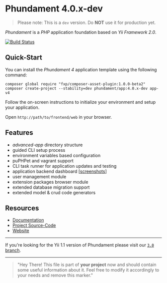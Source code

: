 Phundament 4.0.x-dev
====================

> Please note: This is a `dev` version. Do **NOT** use it for production yet.

_Phundament_ is a _PHP_ application foundation based on _Yii Framework 2.0_.

[![Build Status](https://travis-ci.org/phundament/app.svg?branch=4.0)](https://travis-ci.org/phundament/app)


Quick-Start
-----------

You can install the _Phundament 4_ application template using the following command:

~~~
composer global require "fxp/composer-asset-plugin:1.0.0-beta2"
composer create-project --stability=dev phundament/app:4.0.x-dev app-v4
~~~

Follow the on-screen instructions to initialize your environment and setup your application.

Open `http://path/to/frontend/web` in your browser.

Features
--------

- *advanced-app* directory structure
- guided CLI setup process
- environment variables based configuration
- puPHPet and vagrant support
- CLI task runner for application updates and testing
- application backend dashboard [[screenshots](https://plus.google.com/+Phundament/posts/7y1TkmmsrcN?pid=6070967303804764434&oid=114873431066202526630)]
- user management module
- extension packages browser module
- extended database migration support
- extended model & crud code generators


Resources
---------

- [Documentation](docs/README.md)
- [Project Source-Code](https://github.com/phundament/app)
- [Website](http://phundament.com)

---

If you're looking for the Yii 1.1 version of Phundament please visit our [`3.0` branch](https://github.com/phundament/app/tree/3.0).

---

> "Hey There! This file is part of **your project** now and should contain some useful information about it.
> Feel free to modify it accordingly to your needs and remove this marker."
